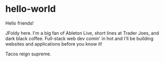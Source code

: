 # hello-world

Hello friends!

JFoldy here. I'm a big fan of Ableton Live, short lines at Trader Joes, and dark black coffee. Full-stack web dev comin' in hot and I'll be building websites and applications before you know it!

Tacos reign supreme.
